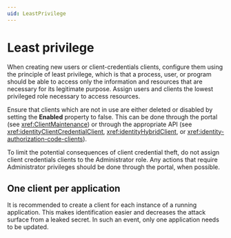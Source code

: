 ```yaml
---
uid: LeastPrivilege
---
```


# Least privilege

When creating new users or client-credentials clients, configure them using the principle of least privilege, which is that a process, user, or program should be able to access only the information and resources that are necessary for its legitimate purpose. Assign users and clients the lowest privileged role necessary to access resources.

Ensure that clients which are not in use are either deleted or disabled by setting the **Enabled** property to false. This can be done through the portal (see <xref:ClientMaintenance>) or through the appropriate API (see <xref:identityClientCredentialClient>, <xref:identityHybridClient>, or <xref:identity-authorization-code-clients>).

To limit the potential consequences of client credential theft, do not assign client credentials clients to the Administrator role. Any actions that require Administrator privileges should be done through the portal, when possible. 

## One client per application

It is recommended to create a client for each instance of a running application. This makes identification easier and decreases the attack surface from a leaked secret. In such an event, only one application needs to be updated.
